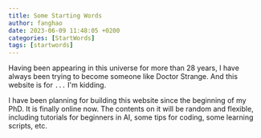 ```yaml
---
title: Some Starting Words
author: fanghao
date: 2023-06-09 11:48:05 +0200
categories: [StartWords]
tags: [startwords]
---
```


Having been appearing in this universe for more than 28 years, I have always been trying to become someone like Doctor Strange. And this website is for `...` I'm kidding.

I have been planning for building this website since the beginning of my PhD. It is finally online now. The contents on it will be random and flexible, including tutorials for beginners in AI, some tips for coding, some learning scripts, etc.